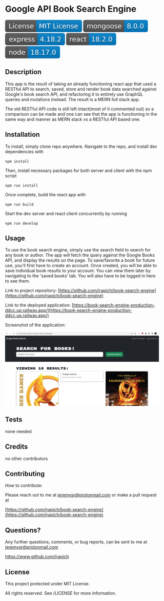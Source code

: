 # Google API Book Search Engine
<img src='./badges/license.svg'>    <img src='./badges/mongoose-8.0.0.svg'>    <img src='./badges/express-4.18.2.svg'>    <img src='./badges/react-18.2.0.svg'>    <img src='./badges/node-18.17.0.svg'>

## Description
This app is the result of taking an already functioning react app that used a RESTful API to search, saved, store and render book data searched against Google's book search API, and refactoring it to entirely use GraphQL queries and mutations instead. The result is a MERN full stack app.        

The old RESTful API code is still left intact(most of it commented out) so a comparison can be made and one can see that the app is functioning in the same way and manner as MERN stack vs a RESTful API based one.


## Installation
To install, simply clone repo anywhere. Navigate to the repo, and install dev dependencies with 

`npm install`     

Then, install necessary packages for both server and client with the npm script

`npm run install`

Once complete, build the react app with 

`npm run build`    

Start the dev server and  react client concurrently by running 

`npm run develop`

## Usage
To use the book search engine, simply use the search field to search for any book or author. The app will fetch the query against the Google Books API, and display the results on the page. To save/favorite a book for future use, you'll first have to create an account. Once created, you will be able to save individual book results to your account. You can view them later by navigating to the 'saved books' tab. You will also have to be logged in here to see them.

Link to project repository: [https://github.com/jrapich/book-search-engine](https://github.com/jrapich/book-search-engine)

Link to the deployed application: [https://book-search-engine-production-ddcc.up.railway.app/](https://book-search-engine-production-ddcc.up.railway.app/)

Screenshot of the application:

![Screenshot](./badges/screenshot.png)

## Tests
none needed

## Credits
no other contributors

## Contributing
How to contribute:

Please reach out to me at jeremysr@protonmail.com or make a pull request at 

[https://github.com/jrapich/book-search-engine](https://github.com/jrapich/book-search-engine)

## Questions?
Any further questions, comments, or bug reports, can be sent to me at jeremysr@protonmail.com

https://www.github.com/jrapich

## License
This project protected under MIT License.

All rights reserved. See /LICENSE for more information.

